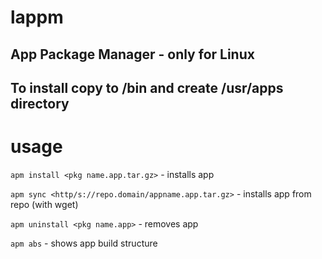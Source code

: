 # lappm
App Package Manager - only for Linux
---
To install copy to /bin and create /usr/apps directory
---
# usage
`apm install <pkg name.app.tar.gz>` - installs app

`apm sync <http/s://repo.domain/appname.app.tar.gz>` - installs app from repo (with wget)

`apm uninstall <pkg name.app>` - removes app

`apm abs` - shows app build structure

